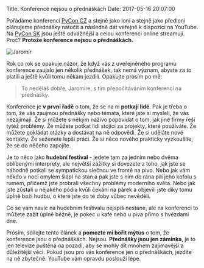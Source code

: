 Title: Konference nejsou o přednáškách
Date: 2017-05-16 20:07:00


Pořádáme konferenci [PyCon CZ](https://cz.pycon.org/) a stejně jako loni a stejně jako předloni plánujeme přednášky natočit a následně dát veřejně k dispozici na YouTube. Na [PyCon SK](https://pycon.sk/) jsou ještě odvážnější a celou konferenci online streamují. Proč? **Protože konference nejsou o přednáškách.**

![Jaromír]({static}/images/jaromir.jpg)

Rok co rok se opakuje názor, že když vás z uveřejněného programu konference zaujalo jen několik přednášek, tak nemá význam, abyste za to platili a ještě kvůli tomu někam jezdili. Opakujte prosím po mě:

> To neděláš dobře, Jaromíre, s tím přepočítáváním konferencí na přednášky.

Konference je **v první řadě** o tom, že se na ní **potkají lidé**. Pak je třeba o tom, že vás zaujmou přednášky nebo témata, které jste si mysleli, že vás nezajímají. Že si můžete s někým naživo popovídat o tom, jak jiné firmy řeší tytéž problémy. Že můžete potkat lidi stojící za projekty, které používáte. Že můžete pokládat otázky a dostávat na ně odpovědi. Že si uděláte nové kontakty. Že seženete lepší práci. Že si něco nového prakticky vyzkoušíte, že se do něčeho zapojíte.

Je to něco jako **hudební festival** - jedete tam za jedním nebo dvěma oblíbenými interprety, ale největší zážitky si dovezete z toho, jak jste se náhodně potkali se sympatickou slečnou ve frontě na pivo. Nebo jak vám někdo v noci omylem šlápl na stan a pak jste s ním do rána pili jeho kofolu s rumem, přičemž jste probrali všechny problémy moderního světa. Nebo jak jste zůstali u nějakého pódia kvůli čekání na párek a objevili jste díky tomu úplně boží hudbu, o které jste do té doby vůbec nevěděli.

Co se vám navíc na hudebním festivalu nejspíš nestane, ale na konferenci to můžete zažít úplně běžně, je pokec u kafe nebo u piva přímo s hvězdami dne.

Prosím, sdílejte tento článek a **pomozte mi bořit mýtus** o tom, že konference jsou o přednáškách. Nejsou. **Přednášky jsou jen záminka**, je to jen televize puštěná na pozadí, aby se mohly dít mnohem zajímavější a důležitější věci. Pokud jsou pro vás konference jen o přednáškách, jezdíte na ně zbytečně. YouTube vám opravdu poslouží lépe.
